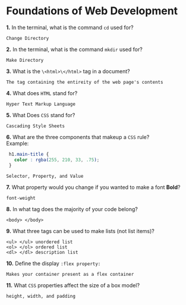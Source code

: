 # Foundations of Web Development

**1.** In the terminal, what is the command `cd` used for?
<!-- enter you answer in the space below -->
```
Change Directory
```

**2.** In the terminal, what is the command `mkdir` used for?
<!-- enter you answer in the space below -->
```
Make Directory
```

**3.** What is the `\<html>\</html>` tag in a document?
<!-- enter you answer in the space below -->
```
The tag containing the entireity of the web page's contents
```

**4.** What does `HTML` stand for?
<!-- enter you answer in the space below -->
```
Hyper Text Markup Language
```

**5.** What Does `CSS` stand for?
<!-- enter you answer in the space below -->
```
Cascading Style Sheets
```

**6.** What are the three components that makeup a `CSS` rule? <br> Example:
```css
 h1.main-title {
   color : rgba(255, 210, 33, .75);
 }
```
<!-- enter you answer in the space below -->
```
Selector, Property, and Value
```

**7.** What property would you change if you wanted to make a font **Bold**?
<!-- enter you answer in the space below -->
```
font-weight
```

**8.** In what tag does the majority of your code belong?
<!-- enter you answer in the space below -->
```
<body> </body>
```

**9.** What three tags can be used to make lists (not list items)?
<!-- enter you answer in the space below -->
```
<ul> </ul> unordered list
<ol> </ol> ordered list
<dl> </dl> description list
```

**10.** Define the display `:flex property:`
<!-- enter you answer in the space below -->
```
Makes your container present as a flex container
```

**11.** What `CSS` properties affect the size of a box model?
<!-- enter you answer in the space below -->
```
height, width, and padding
```
